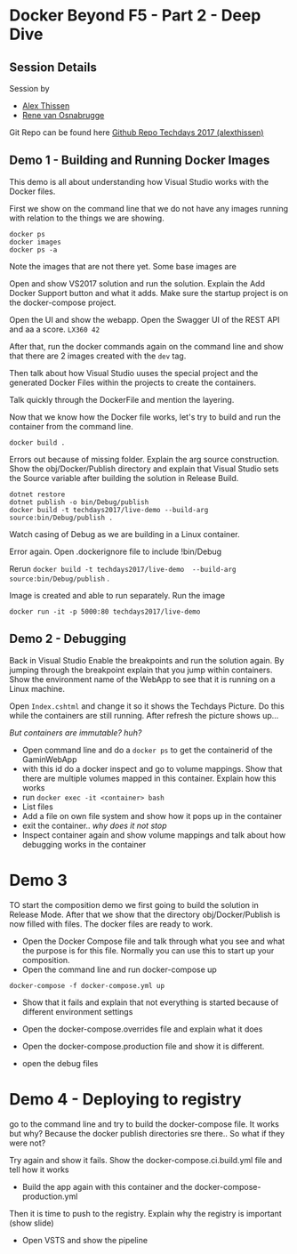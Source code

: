 # Docker Beyond F5 - Part 2 - Deep Dive #

## Session Details ##
Session by
*  [Alex Thissen](https://twitter.com/alexthissen) 
* [Rene van Osnabrugge](https://twitter.com/renevo)

Git Repo can be found here
[Github Repo Techdays 2017 (alexthissen)](https://github.com/alexthissen/techdays2017)

## Demo 1 - Building and Running Docker Images ##

This demo is all about understanding how Visual Studio works with the Docker files. 

First we show on the command line that we do not have any images running with relation to the things we are showing. 

```
docker ps
docker images
docker ps -a
```

Note the images that are not there yet. Some base images are

Open and show VS2017 solution and run the solution. Explain the Add Docker Support button and what it adds. Make sure the startup project is on the docker-compose project.

Open the UI and show the webapp. Open the Swagger UI of the REST API and aa a score. `LX360 42`

After that, run the docker commands again on the command line and show that there are 2 images created with the `dev` tag.

Then talk about how Visual Studio uuses the special project and the generated Docker Files within the projects to create the containers.

Talk quickly through the DockerFile and mention the layering. 

Now that we know how the Docker file works, let's try to build and run the container from the command line. 
```
docker build .
```
Errors out because of missing folder. Explain the arg source construction. Show the obj/Docker/Publish directory and explain that Visual Studio sets the Source variable after building the solution in Release Build.

```
dotnet restore
dotnet publish -o bin/Debug/publish
docker build -t techdays2017/live-demo --build-arg source:bin/Debug/publish .
```
Watch casing of Debug as we are building in a Linux container. 

Error again. Open .dockerignore file to include !bin/Debug

Rerun `docker build -t techdays2017/live-demo  --build-arg source:bin/Debug/publish` .

Image is created and able to run separately. Run the image
```
docker run -it -p 5000:80 techdays2017/live-demo
```

## Demo 2 - Debugging ##
Back in Visual Studio Enable the breakpoints and run the solution again. By jumping through the breakpoint explain that you jump within containers. Show the environment name of the WebApp to see that it is running on a Linux machine.

Open `Index.cshtml` and change it so it shows the Techdays Picture. Do this while the containers are still running. After refresh the picture shows up...

*But containers are immutable? huh?*

* Open command line and do a `docker ps` to get the containerid of the GaminWebApp 
* with this id do a docker inspect and go to volume mappings. Show that there are multiple volumes mapped in this container. Explain how this works
* run `docker exec -it <container> bash`
* List files 
* Add a file on own file system and show how it pops up in the container
* exit the container.. *why does it not stop*
* Inspect container again and show volume mappings and talk about how debugging works in the container

# Demo 3 #
TO start the composition demo we first going to build the solution in Release Mode. After that we show that the directory obj/Docker/Publish is now filled with files. The docker files are ready to work.

* Open the Docker Compose file and talk through what you see and what the purpose is for this file. Normally you can use this to start up your composition. 
* Open the command line and run docker-compose up
```
docker-compose -f docker-compose.yml up
```
* Show that it fails and explain that not everything is started because of different environment settings
* Open the docker-compose.overrides file and explain what it does

* Open the docker-compose.production file and show it is different.
* open the debug files 

# Demo 4 - Deploying to registry #
go to the command line and try to build the docker-compose file. It works but why? Because the docker publish directories sre there.. So what if they were not?

Try again and show it fails. Show the docker-compose.ci.build.yml file and tell how it works

* Build the app again with this container and the docker-compose-production.yml

Then it is time to push to the registry. Explain why the registry is important (show slide)

* Open VSTS and show the pipeline
